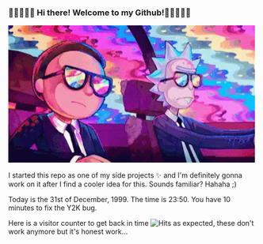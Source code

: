 ### 🚀🚀🚀🚀🚀 Hi there! Welcome to my Github!🚀🚀🚀🚀🚀 

![](https://github.com/youssseeef/youssseeef/blob/master/rick-and-morty-gif.gif)

I started this repo as one of my side projects ✨ and I'm definitely gonna work on it after I find a cooler idea for this. Sounds familiar? Hahaha ;)

Today is the 31st of December, 1999. The time is 23:50. You have 10 minutes to fix the Y2K bug.

Here is a visitor counter to get back in time ![Hits](https://hitcounter.pythonanywhere.com/count/tag.svg?url=https%3A%2F%2Fgithub.com%2Fyoussseeef) as expected, these don't work anymore but it's honest work...
<!--
**youssseeef/youssseeef** is a ✨ _special_ ✨ repository because its `README.md` (this file) appears on your GitHub profile.

Here are some ideas to get you started:

- 🔭 I’m currently working on ...
- 🌱 I’m currently learning ...
- 👯 I’m looking to collaborate on ...
- 🤔 I’m looking for help with ...
- 💬 Ask me about ...
- 📫 How to reach me: ...
- 😄 Pronouns: ...
- ⚡ Fun fact: ...
-->
